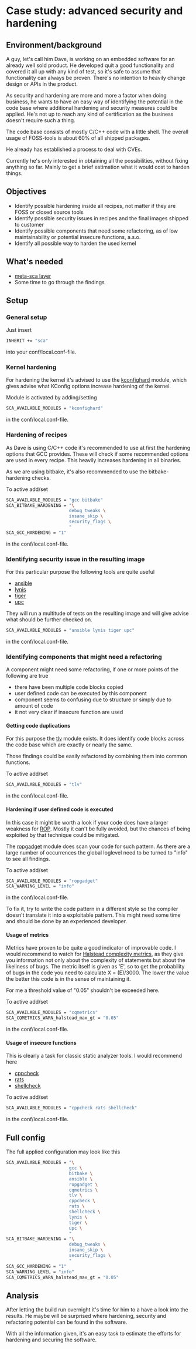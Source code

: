 # Case study: advanced security and hardening

## Environment/background

A guy, let's call him Dave, is working on an embedded software for an already well sold product.
He developed quit a good functionality and covered it all up with any kind of test, so it's safe to assume that functionality can always be proven.
There's no intention to heavily change design or APIs in the product.

As security and hardening are more and more a factor when doing business, he wants to have an easy way of identifying the potential in the code base where additional hardening and security measures could be applied.
He's not up to reach any kind of certification as the business doesn't require such a thing.

The code base consists of mostly C/C++ code with a little shell.
The overall usage of FOSS-tools is about 60% of all shipped packages.

He already has established a process to deal with CVEs.

Currently he's only interested in obtaining all the possibilities, without fixing anything so far.
Mainly to get a brief estimation what it would cost to harden things.

## Objectives

* Identify possible hardening inside all recipes, not matter if they are FOSS or closed source tools
* Identify possible security issues in recipes and the final images shipped to customer
* Identify possible components that need some refactoring, as of low maintainability or potential insecure functions, a.s.o.
* Identify all possible way to harden the used kernel

## What's needed

* [meta-sca layer](https://github.com/priv-kweihmann/meta-sca)
* Some time to go through the findings

## Setup

### General setup

Just insert

```sh
INHERIT += "sca"
```

into your conf/local.conf-file.

### Kernel hardening

For hardening the kernel it's advised to use the [kconfighard](../conf/module/kconfighard.md) module, which gives advise what KConfig options increase hardening of the kernel.

Module is activated by adding/setting

```sh
SCA_AVAILABLE_MODULES = "kconfighard"
```

in the conf/local.conf-file.

### Hardening of recipes

As Dave is using C/C++ code it's recommended to use at first the hardening options that GCC provides.
These will check if some recommended options are used in every recipe. This heavily increases hardening in all binaries.

As we are using bitbake, it's also recommended to use the bitbake-hardening checks.

To active add/set

```sh
SCA_AVAILABLE_MODULES = "gcc bitbake"
SCA_BITBAKE_HARDENING = "\
                        debug_tweaks \
                        insane_skip \
                        security_flags \
                        "
SCA_GCC_HARDENING = "1"
```

in the conf/local.conf-file.

### Identifying security issue in the resulting image

For this particular purpose the following tools are quite useful

* [ansible](../conf/module/ansible.md)
* [lynis](../conf/module/lynis.md)
* [tiger](../conf/module/tiger.md)
* [upc](../conf/module/upc.md)

They will run a multitude of tests on the resulting image and will give advise what should be further checked on.

```sh
SCA_AVAILABLE_MODULES = "ansible lynis tiger upc"
```

in the conf/local.conf-file.

### Identifying components that might need a refactoring

A component might need some refactoring, if one or more points of the following are true

* there have been multiple code blocks copied
* user defined code can be executed by this component
* component seems to confusing due to structure or simply due to amount of code
* it not very clear if insecure function are used

#### Getting code duplications

For this purpose the [tlv](../conf/module/tlv.md) module exists.
It does identify code blocks across the code base which are exactly or nearly the same.

Those findings could be easily refactored by combining them into common functions.

To active add/set

```sh
SCA_AVAILABLE_MODULES = "tlv"
```

in the conf/local.conf-file.

#### Hardening if user defined code is executed

In this case it might be worth a look if your code does have a larger weakness for [ROP](https://en.wikipedia.org/wiki/Return-oriented_programming).
Mostly it can't be fully avoided, but the chances of being exploited by that technique could be mitigated.

The [ropgadget](../conf/module/ropgadget.md) module does scan your code for such pattern.
As there are a large number of occurrences the global loglevel need to be turned to "info" to see all findings.

To active add/set

```sh
SCA_AVAILABLE_MODULES = "ropgadget"
SCA_WARNING_LEVEL = "info"
```

in the conf/local.conf-file.

To fix it, try to write the code pattern in a different style so the compiler doesn't translate it into a exploitable pattern.
This might need some time and should be done by an experienced developer.

#### Usage of metrics

Metrics have proven to be quite a good indicator of improvable code.
I would recommend to watch for [Halstead complexity metrics](https://en.wikipedia.org/wiki/Halstead_complexity_measures), as they give you information not only about the complexity of statements but about the likeliness of bugs.
The metric itself is given as 'E', so to get the probability of bugs in the code you need to calculate X = (E)/3000.
The lower the value the better this code is in the sense of maintaining it.

For me a threshold value of "0.05" shouldn't be exceeded here.

To active add/set

```sh
SCA_AVAILABLE_MODULES = "cqmetrics"
SCA_CQMETRICS_WARN_halstead_max_gt = "0.05"
```

in the conf/local.conf-file.

#### Usage of insecure functions

This is clearly a task for classic static analyzer tools.
I would recommend here

* [cppcheck](../conf/module/cppcheck.md)
* [rats](../conf/module/rats.md)
* [shellcheck](../conf/module/shellcheck.md)

To active add/set

```sh
SCA_AVAILABLE_MODULES = "cppcheck rats shellcheck"
```

in the conf/local.conf-file.

## Full config

The full applied configuration may look like this

```sh
SCA_AVAILABLE_MODULES = "\
                        gcc \
                        bitbake \
                        ansible \
                        ropgadget \
                        cqmetrics \
                        tlv \
                        cppcheck \
                        rats \
                        shellcheck \
                        lynis \
                        tiger \
                        upc \
                        "
SCA_BITBAKE_HARDENING = "\
                        debug_tweaks \
                        insane_skip \
                        security_flags \
                        "
SCA_GCC_HARDENING = "1"
SCA_WARNING_LEVEL = "info"
SCA_CQMETRICS_WARN_halstead_max_gt = "0.05"
```

## Analysis

After letting the build run overnight it's time for him to a have a look into the results.
He maybe will be surprised where hardening, security and refactoring potential can be found in the software.

With all the information given, it's an easy task to estimate the efforts for hardening and securing the software.

